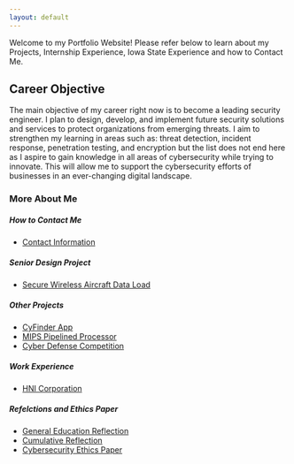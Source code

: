 ```yaml
---
layout: default
---
```


Welcome to my Portfolio Website! Please refer below to learn about my Projects, Internship Experience, Iowa State Experience and how to Contact Me.

## Career Objective

The main objective of my career right now is to become a leading security engineer. I plan to design, develop, and implement future security solutions and services to protect organizations from emerging threats. I aim to strengthen my learning in areas such as: threat detection, incident response, penetration testing, and encryption but the list does not end here as I aspire to gain knowledge in all areas of cybersecurity while trying to innovate. This will allow me to support the cybersecurity efforts of businesses in an ever-changing digital landscape. 

### More About Me

##### How to Contact Me
* [Contact Information](./contact.md)

##### Senior Design Project
* [Secure Wireless Aircraft Data Load](./)

##### Other Projects
* [CyFinder App](./)
* [MIPS Pipelined Processor](./)
* [Cyber Defense Competition](./)

##### Work Experience
* [HNI Corporation](./)

##### Refelctions and Ethics Paper
* [General Education Reflection](./)
* [Cumulative Reflection](./)
* [Cybersecurity Ethics Paper](./)